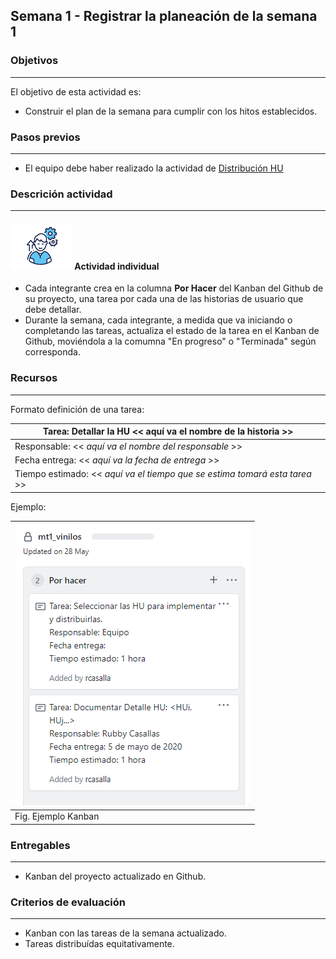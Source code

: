 ## Semana 1 - Registrar la planeación de la semana 1

### Objetivos

---

El objetivo de esta actividad es:

- Construir el plan de la semana para cumplir con los hitos establecidos.

### Pasos previos

---

- El equipo debe haber realizado la actividad de [Distribución HU](https://ticsw.github.io/mt1_guias_proyecto/semanas/semana1/s1_distribucion)

### Descrición actividad

---

#### ![](./../../assets/images/individuo.png) Actividad individual

- Cada integrante crea en la columna **Por Hacer** del Kanban del Github de su proyecto, una tarea por cada una de las historias de usuario que debe detallar.
- Durante la semana, cada integrante, a medida que va iniciando o completando las tareas, actualiza el estado de la tarea en el Kanban de Github, moviéndola a la comumna "En progreso" o "Terminada" según corresponda.

### Recursos

---

Formato definición de una tarea:

| Tarea: Detallar la HU \<\< aquí va el nombre de la historia >>               |
| ---------------------------------------------------------------------------- |
| Responsable: \<\< _aquí va el nombre del responsable_ >>                     |
| Fecha entrega: \<\< _aquí va la fecha de entrega_ >>                         |
| Tiempo estimado: \<\< _aquí va el tiempo que se estima tomará esta tarea_ >> |

Ejemplo:

| ![](./../../assets/images/kanbanTODO.PNG) |
| ----------------------------------------- |
| Fig. Ejemplo Kanban                       |

### Entregables

---

- Kanban del proyecto actualizado en Github.

### Criterios de evaluación

---

- Kanban con las tareas de la semana actualizado.
- Tareas distribuídas equitativamente.
